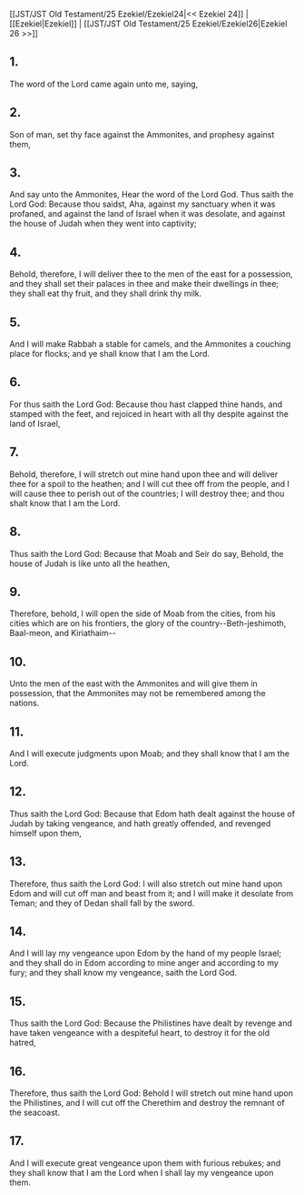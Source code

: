 [[JST/JST Old Testament/25 Ezekiel/Ezekiel24|<< Ezekiel 24]] | [[Ezekiel|Ezekiel]] | [[JST/JST Old Testament/25 Ezekiel/Ezekiel26|Ezekiel 26 >>]]
## 1.
The word of the Lord came again unto me, saying,
## 2.
Son of man, set thy face against the Ammonites, and prophesy against them,
## 3.
And say unto the Ammonites, Hear the word of the Lord God. Thus saith the Lord God: Because thou saidst, Aha, against my sanctuary when it was profaned, and against the land of Israel when it was desolate, and against the house of Judah when they went into captivity;
## 4.
Behold, therefore, I will deliver thee to the men of the east for a possession, and they shall set their palaces in thee and make their dwellings in thee; they shall eat thy fruit, and they shall drink thy milk.
## 5.
And I will make Rabbah a stable for camels, and the Ammonites a couching place for flocks; and ye shall know that I am the Lord.
## 6.
For thus saith the Lord God: Because thou hast clapped thine hands, and stamped with the feet, and rejoiced in heart with all thy despite against the land of Israel,
## 7.
Behold, therefore, I will stretch out mine hand upon thee and will deliver thee for a spoil to the heathen; and I will cut thee off from the people, and I will cause thee to perish out of the countries; I will destroy thee; and thou shalt know that I am the Lord.
## 8.
Thus saith the Lord God: Because that Moab and Seir do say, Behold, the house of Judah is like unto all the heathen,
## 9.
Therefore, behold, I will open the side of Moab from the cities, from his cities which are on his frontiers, the glory of the country\--Beth-jeshimoth, Baal-meon, and Kiriathaim\--
## 10.
Unto the men of the east with the Ammonites and will give them in possession, that the Ammonites may not be remembered among the nations.
## 11.
And I will execute judgments upon Moab; and they shall know that I am the Lord.
## 12.
Thus saith the Lord God: Because that Edom hath dealt against the house of Judah by taking vengeance, and hath greatly offended, and revenged himself upon them,
## 13.
Therefore, thus saith the Lord God: I will also stretch out mine hand upon Edom and will cut off man and beast from it; and I will make it desolate from Teman; and they of Dedan shall fall by the sword.
## 14.
And I will lay my vengeance upon Edom by the hand of my people Israel; and they shall do in Edom according to mine anger and according to my fury; and they shall know my vengeance, saith the Lord God.
## 15.
Thus saith the Lord God: Because the Philistines have dealt by revenge and have taken vengeance with a despiteful heart, to destroy it for the old hatred,
## 16.
Therefore, thus saith the Lord God: Behold I will stretch out mine hand upon the Philistines, and I will cut off the Cherethim and destroy the remnant of the seacoast.
## 17.
And I will execute great vengeance upon them with furious rebukes; and they shall know that I am the Lord when I shall lay my vengeance upon them.

